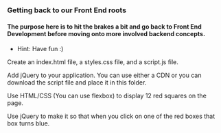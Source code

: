 ### Getting back to our Front End roots

#### The purpose here is to hit the brakes a bit and go back to Front End Development before moving onto more involved backend concepts.

* Hint: Have fun :)

Create an index.html file, a styles.css file, and a script.js file.

Add jQuery to your application.  You can use either a CDN or you can download the script file and place it in this folder.

Use HTML/CSS (You can use flexbox) to display 12 red squares on the page.

Use jQuery to make it so that when you click on one of the red boxes that box turns blue.

